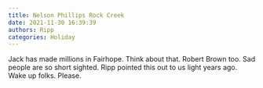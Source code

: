 ```yaml
---
title: Nelson Phillips Rock Creek
date: 2021-11-30 16:39:39
authors: Ripp
categories: Holiday
---
```


 Jack has made millions in Fairhope. Think about that. Robert Brown too. Sad people are so short sighted. Ripp pointed this out to us light years ago. Wake up folks. Please.